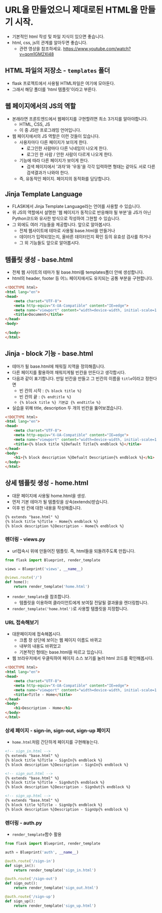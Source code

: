 # URL을 만들었으니 제대로된 HTML을 만들기 시작.
- 기본적인 html 작성 및 파일 지식이 있으면 좋습니다.
- html, css, js의 관계를 알아두면 좋습니다.
    - 관련 영상을 참조하세요. https://www.youtube.com/watch?v=qom1GM2XI48

## HTML 파일의 저장소 - `templates` 폴더
- flask 프로젝트에서 사용될 HTML파일은 여기에 모아둔다.
- 그래서 해당 폴더를 'html 템플릿'이라고 부른다.

## 웹 페이지에서의 JS의 역할 
- 본래라면 프론트엔드에서 웹페이지를 구현할려면 최소 3가지를 알아야합니다.
    - HTML, CSS, JS
    - 이 중 JS만 프로그래밍 언어입니다.
- 웹 페이지에서의 JS 역할은 이런 것들이 있습니다.
    - 사용자마다 다른 페이지가 보이게 한다.
        - 로그인한 사람마다 다른 닉네임이 나오게 한다.
        - 로그인 한 사람 / 안한 사람이 다르게 나오게 한다.
    - 기능에 따라 다른 페이지가 보이게 한다.
        - 검색 페이지에서 '과자'와 '우동'을 각각 입력하면 형태는 같아도 서로 다른 검색결과가 나와야 한다.
    - 즉, 유동적인 페이지. 페이지의 동적화를 담당합니다.

## Jinja Template Language
- FLASK에서 Jinja Template Language라는 언어를 사용할 수 있습니다.
- 위 JS의 역할에서 설명한 '웹 페이지가 동적으로 반응해야 될 부분'을 JS가 아닌 Python코드와 유사한 방식으로 작성하여 그현할 수 있습니다.
- 그 외에도 여러 기능들을 제공합니다. 앞으로 알아봅시다.
    - 전체 웹사이트에 테마로 사용될 base.html을 만들거나
    - 데이터가 입력되었는지, 올바른 데이터인지 확인 등의 유효성 검사를 하거나
    - 그 외 기능들도 앞으로 알아봅시다.


## 템플릿 생성 - base.html
- 전체 웹 사이트의 테마가 될 base.html를 templates폴더 안에 생성합니다.
- html의 header, footer 등 어느 페이지에서도 유지되는 공통 부분을 구현합니다.

```html
<!DOCTYPE html>
<html lang="en">
<head>
    <meta charset="UTF-8">
    <meta http-equiv="X-UA-Compatible" content="IE=edge">
    <meta name="viewport" content="width=device-width, initial-scale=1.0">
    <title>Document</title>
</head>
<body>
    
</body>
</html>
```

## Jinja - block 기능 - base.html
- 테마가 될 base.html에 채워질 지역을 정의해줍니다.
- 다른 페이지를 활용하여 채워지게될 빈칸을 만든다고 생각합시다.
- 다음과 같이 표기합니다. 만일 빈칸을 만들고 그 빈칸의 이름을 `title`이라고 정한다면
    - 빈 칸의 시작 : `{% block title %}`
    - 빈 칸의 끝 : `{% endtitle %}`
    - `{% block title %} 기본값 {% endtitle %}`
- 실습을 위해 title, description 두 개의 빈칸을 뚫어보겠습니다.

```html
<!DOCTYPE html>
<html lang="en">
<head>
    <meta charset="UTF-8">
    <meta http-equiv="X-UA-Compatible" content="IE=edge">
    <meta name="viewport" content="width=device-width, initial-scale=1.0">
    <title>{% block title %}Default Title{% endblock %}</title>
</head>
<body>
    <h1>{% block description %}Defualt Description{% endblock %}</h1>
</body>
</html>
```

## 상세 템플릿 생성 - home.html
- 대문 페이지에 사용될 home.html을 생성.
- 먼저 기본 테마가 될 템플릿을 상속(extends)받습니다.
- 이후 빈 칸에 대한 내용을 작성해줍니다.

```html
{% extends "base.html" %}
{% block title %}Title - Home{% endblock %}
{% block description %}Description - Home{% endblock %}
```

### 렌더링 - views.py
- url접속시 위에 만들어진 템플릿. 즉, html들을 되돌려주도록 만듭니다.

```python
from flask import Blueprint, render_template

views = Blueprint('views', __name__)

@views.route('/')
def home():
    return render_template('home.html')
```
- `render_template`을 참조합니다.
    - 템플릿을 이용하여 클라이언트에게 보여질 전달될 결과물을 렌더링합니다.
- `render_template('home.html')`로 사용할 템플릿을 지정합니다.

### URL 접속해보기
- 대문페이지에 접속해봅시다.
    - 크롬 창 상단에 보이는 웹 페이지 이름도 바뀌고
    - 내부의 내용도 바뀌었고
    - 기본적인 형태는 base.html을 따르고 있습니다.
- 웹 브라우저에서 우클릭하여 페이지 소스 보기를 눌러 html 코드를 확인해봅시다.

```html
<!DOCTYPE html>
<html lang="en">
<head>
    <meta charset="UTF-8">
    <meta http-equiv="X-UA-Compatible" content="IE=edge">
    <meta name="viewport" content="width=device-width, initial-scale=1.0">
    <title>Title - Home</title>
</head>
<body>
    <h1>Description - Home</h1>
</body>
</html>
```

### 상세 페이지 - sign-in, sign-out, sign-up 페이지
- `home.html`처럼 간단하게 페이지를 구현해놓는다. 

```html
<!-- sign_in.html -->
{% extends "base.html" %}
{% block title %}Title - SignIn{% endblock %}
{% block description %}Description - SignIn{% endblock %}
```

```html
<!-- sign_out.html -->
{% extends "base.html" %}
{% block title %}Title - SignOut{% endblock %}
{% block description %}Description - SignOut{% endblock %}
```

```html
<!-- sign_up.html -->
{% extends "base.html" %}
{% block title %}Title - SignUp{% endblock %}
{% block description %}Description - SignUp{% endblock %}
```

### 렌더링 - auth.py
- `render_template`함수 활용

```python
from flask import Blueprint, render_template

auth = Blueprint('auth', __name__)

@auth.route('/sign-in')
def sign_in():
    return render_template('sign_in.html')

@auth.route('/sign-out')
def sign_out():
    return render_template('sign_out.html')

@auth.route('/sign-up')
def sign_up():
    return render_template('sign_up.html')
```